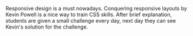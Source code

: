 Responsive design is a must nowadays.
Conquering responsive layouts by Kevin Powell is a nice way to train CSS skills. 
After brief explanation, students are given a small challenge every day, next day they can see Kevin's solution for the challenge.



